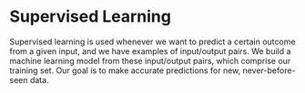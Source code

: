 # Supervised Learning
Supervised learning is used whenever we want to predict a certain outcome from a given input, and we have examples of input/output pairs. We build a machine learning model from these input/output pairs, which comprise our training set. Our goal is to make accurate predictions for new, never-before-seen data. 